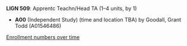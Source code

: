 **LIGN 509**: Apprentc Teachn/Head TA (1–4 units, by 1)

- **A00** (Independent Study) (time and location TBA) by Goodall, Grant Todd (A01546486)

[Enrollment numbers over time](./LIGN509.tsv)
